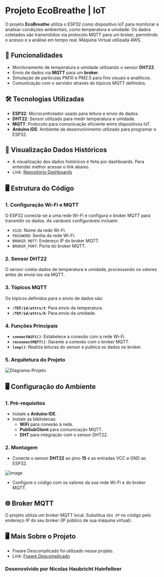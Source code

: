 # Projeto EcoBreathe | IoT

O projeto **EcoBreathe** utiliza o ESP32 como dispositivo IoT para monitorar e analisar condições ambientais, como temperatura e umidade. Os dados coletados são transmitidos via protocolo MQTT para um broker, permitindo o acesso e a análise em tempo real. Máquina Virtual utilizada AWS.

## 🚀 Funcionalidades

- Monitoramento de temperatura e umidade utilizando o sensor **DHT22**.
- Envio de dados via **MQTT** para um **broker**.
- Simulação de partículas PM10 e PM2.5 para fins visuais e analíticos.
- Comunicação com o servidor através de tópicos MQTT definidos.

## 🛠️ Tecnologias Utilizadas

- **ESP32**: Microcontrolador usado para leitura e envio de dados.
- **DHT22**: Sensor utilizado para medir temperatura e umidade.
- **MQTT**: Protocolo para comunicação eficiente entre dispositivos IoT.
- **Arduino IDE**: Ambiente de desenvolvimento utilizado para programar o ESP32.

## 🛜 Visualização Dados Históricos
- A visualização dos dados históricos é feita por dashboards. Para entender melhor acesse o link abaixo.
- Link: <a href='https://github.com/NicolasHaubricht/EcoBreathe-Dashboard'>Repositório Dashboards</a>

## 🖥️ Estrutura do Código

### 1. Configuração Wi-Fi e MQTT
O ESP32 conecta-se a uma rede Wi-Fi e configura o broker MQTT para transmitir os dados. As variáveis configuráveis incluem:
- `SSID`: Nome da rede Wi-Fi.
- `PASSWORD`: Senha da rede Wi-Fi.
- `BROKER_MQTT`: Endereço IP do broker MQTT.
- `BROKER_PORT`: Porta do broker MQTT.

### 2. Sensor DHT22
O sensor coleta dados de temperatura e umidade, processando os valores antes de enviá-los via MQTT.

### 3. Tópicos MQTT
Os tópicos definidos para o envio de dados são:
- **`/TEF/id/attrs/t`**: Para envio da temperatura.
- **`/TEF/id/attrs/h`**: Para envio da umidade.

### 4. Funções Principais
- **`connectWiFi()`**: Estabelece a conexão com a rede Wi-Fi.
- **`reconnectMQTT()`**: Garante a conexão com o broker MQTT.
- **`loop()`**: Realiza leituras do sensor e publica os dados no broker.

### 5. Arquitetura do Projeto
![Diagrama-Projeto](https://github.com/user-attachments/assets/87bab1fe-1961-4818-8e7b-e1605c5eb29f)


## 🖥️ Configuração do Ambiente

### 1. Pré-requisitos
- Instale a **Arduino IDE**.
- Instale as bibliotecas:
  - **WiFi** para conexão à rede.
  - **PubSubClient** para comunicação MQTT.
  - **DHT** para integração com o sensor DHT22.

### 2. Montagem
- Conecte o sensor **DHT22** ao pino **15** e as entradas VCC e GND ao ESP32.

![image](https://github.com/user-attachments/assets/7668bb35-1026-4fc6-b89e-6a24acc2655a)

- Configure o código com os valores da sua rede Wi-Fi e do broker MQTT.

## 🌐 Broker MQTT

O projeto utiliza um broker MQTT local. Substitua `SEU IP` no código pelo endereço IP do seu broker (IP público de sua máquina virtual).

## 🖥️ Mais Sobre o Projeto
- Fiware Descomplicado foi utilizado nesse projeto.
- Link: <a href='https://github.com/fabiocabrini/fiware'>Fiware Descomplicado</a>

### Desenvolvido por Nicolas Haubricht Hainfellner  
